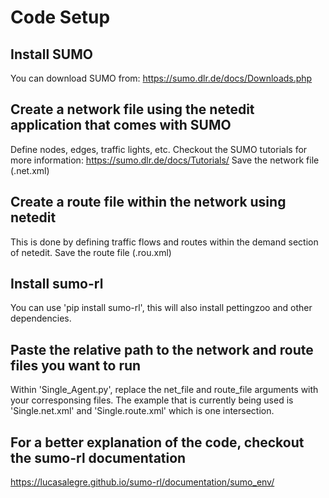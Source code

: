 # Code Setup

## Install SUMO
You can download SUMO from: https://sumo.dlr.de/docs/Downloads.php

## Create a network file using the netedit application that comes with SUMO
Define nodes, edges, traffic lights, etc.
Checkout the SUMO tutorials for more information: https://sumo.dlr.de/docs/Tutorials/
Save the network file (.net.xml)

## Create a route file within the network using netedit
This is done by defining traffic flows and routes within the demand section of netedit.
Save the route file (.rou.xml)

## Install sumo-rl
You can use 'pip install sumo-rl', this will also install pettingzoo and other dependencies.

## Paste the relative path to the network and route files you want to run
Within 'Single_Agent.py', replace the net_file and route_file arguments with your corresponsing files.
The example that is currently being used is 'Single.net.xml' and 'Single.route.xml' which is one intersection.

## For a better explanation of the code, checkout the sumo-rl documentation
https://lucasalegre.github.io/sumo-rl/documentation/sumo_env/
